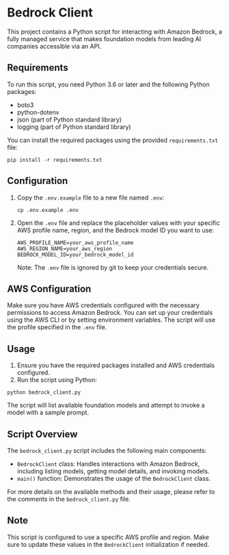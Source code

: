 # Bedrock Client

This project contains a Python script for interacting with Amazon Bedrock, a fully managed service that makes foundation models from leading AI companies accessible via an API.

## Requirements

To run this script, you need Python 3.6 or later and the following Python packages:

- boto3
- python-dotenv
- json (part of Python standard library)
- logging (part of Python standard library)

You can install the required packages using the provided `requirements.txt` file:

```
pip install -r requirements.txt
```

## Configuration

1. Copy the `.env.example` file to a new file named `.env`:

   ```
   cp .env.example .env
   ```

2. Open the `.env` file and replace the placeholder values with your specific AWS profile name, region, and the Bedrock model ID you want to use:

   ```
   AWS_PROFILE_NAME=your_aws_profile_name
   AWS_REGION_NAME=your_aws_region
   BEDROCK_MODEL_ID=your_bedrock_model_id
   ```

   Note: The `.env` file is ignored by git to keep your credentials secure.

## AWS Configuration

Make sure you have AWS credentials configured with the necessary permissions to access Amazon Bedrock. You can set up your credentials using the AWS CLI or by setting environment variables. The script will use the profile specified in the `.env` file.

## Usage

1. Ensure you have the required packages installed and AWS credentials configured.
2. Run the script using Python:

```
python bedrock_client.py
```

The script will list available foundation models and attempt to invoke a model with a sample prompt.

## Script Overview

The `bedrock_client.py` script includes the following main components:

- `BedrockClient` class: Handles interactions with Amazon Bedrock, including listing models, getting model details, and invoking models.
- `main()` function: Demonstrates the usage of the `BedrockClient` class.

For more details on the available methods and their usage, please refer to the comments in the `bedrock_client.py` file.

## Note

This script is configured to use a specific AWS profile and region. Make sure to update these values in the `BedrockClient` initialization if needed.
